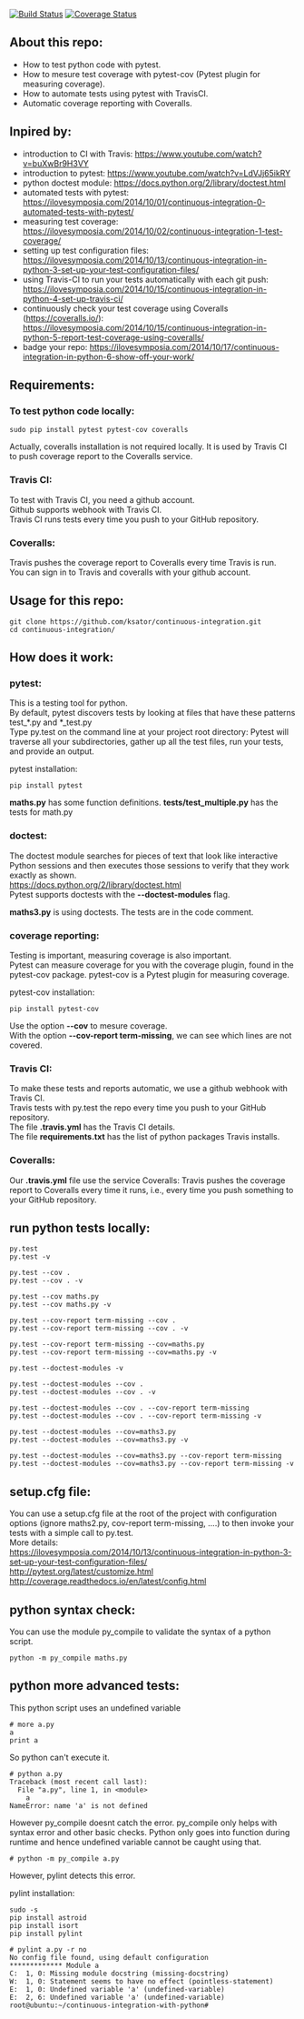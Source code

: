 [![Build Status](https://travis-ci.org/ksator/continuous-integration-with-python.svg?branch=master)](https://travis-ci.org/ksator/continuous-integration-with-python)
[![Coverage Status](https://coveralls.io/repos/github/ksator/continuous-integration/badge.svg?branch=master)](https://coveralls.io/github/ksator/continuous-integration?branch=master)  


## About this repo: 
- How to test python code with pytest.  
- How to mesure test coverage with pytest-cov (Pytest plugin for measuring coverage).
- How to automate tests using pytest with TravisCI.   
- Automatic coverage reporting with Coveralls.  

## Inpired by:  
- introduction to CI with Travis: https://www.youtube.com/watch?v=buXwBr9H3VY  
- introduction to pytest: https://www.youtube.com/watch?v=LdVJj65ikRY 
- python doctest module: https://docs.python.org/2/library/doctest.html
- automated tests with pytest: https://ilovesymposia.com/2014/10/01/continuous-integration-0-automated-tests-with-pytest/
- measuring test coverage: https://ilovesymposia.com/2014/10/02/continuous-integration-1-test-coverage/  
- setting up test configuration files: https://ilovesymposia.com/2014/10/13/continuous-integration-in-python-3-set-up-your-test-configuration-files/  
- using Travis-CI to run your tests automatically with each git push: https://ilovesymposia.com/2014/10/15/continuous-integration-in-python-4-set-up-travis-ci/  
- continuously check your test coverage using Coveralls (https://coveralls.io/): https://ilovesymposia.com/2014/10/15/continuous-integration-in-python-5-report-test-coverage-using-coveralls/ 
- badge your repo: https://ilovesymposia.com/2014/10/17/continuous-integration-in-python-6-show-off-your-work/  

## Requirements: 

### To test python code locally: 
```
sudo pip install pytest pytest-cov coveralls  
```
Actually, coveralls installation is not required locally. It is used by Travis CI  to push coverage report to the Coveralls service.     

### Travis CI:  
To test with Travis CI, you need a github account.  
Github supports webhook with Travis CI.   
Travis CI runs tests every time you push to your GitHub repository.   

### Coveralls:   
Travis pushes the coverage report to Coveralls every time Travis is run.   
You can sign in to Travis and coveralls with your github account.  

## Usage for this repo:   
```
git clone https://github.com/ksator/continuous-integration.git  
cd continuous-integration/  
```

## How does it work: 

### pytest:    
This is a testing tool for python.   
By default, pytest discovers tests by looking at files that have these patterns test_*.py and *_test.py  
Type py.test on the command line at your project root directory: Pytest will traverse all your subdirectories, gather up all the test files, run your tests, and provide an output.  

pytest installation: 
```
pip install pytest
```

**maths.py** has some function definitions. **tests/test_multiple.py** has the tests for math.py  

### doctest:    
The doctest module searches for pieces of text that look like interactive Python sessions and then executes those sessions to verify that they work exactly as shown.  
https://docs.python.org/2/library/doctest.html  
Pytest supports doctests with the **--doctest-modules** flag.  

**maths3.py** is using doctests. The tests are in the code comment.  

### coverage reporting:   
Testing is important, measuring coverage is also important.   
Pytest can measure coverage for you with the coverage plugin, found in the pytest-cov package. pytest-cov is a Pytest plugin for measuring coverage.  

pytest-cov installation: 
```
pip install pytest-cov
```

Use the option **--cov** to mesure coverage.  
With the option **--cov-report term-missing**, we can see which lines are not covered.   

### Travis CI:  
To make these tests and reports automatic, we use a github webhook with Travis CI.   
Travis tests with py.test the repo every time you push to your GitHub repository.  
The file **.travis.yml** has the Travis CI details.  
The file **requirements.txt** has the list of python packages Travis installs.  

### Coveralls:  
Our **.travis.yml** file use the service Coveralls: Travis pushes the coverage report to Coveralls every time it runs, i.e., every time you push something to your GitHub repository.  
 
## run python tests locally:   
```
py.test  
py.test -v  

py.test --cov .  
py.test --cov . -v  

py.test --cov maths.py  
py.test --cov maths.py -v  

py.test --cov-report term-missing --cov .  
py.test --cov-report term-missing --cov . -v  

py.test --cov-report term-missing --cov=maths.py  
py.test --cov-report term-missing --cov=maths.py -v  

py.test --doctest-modules -v  

py.test --doctest-modules --cov .  
py.test --doctest-modules --cov . -v  

py.test --doctest-modules --cov . --cov-report term-missing  
py.test --doctest-modules --cov . --cov-report term-missing -v  

py.test --doctest-modules --cov=maths3.py  
py.test --doctest-modules --cov=maths3.py -v   

py.test --doctest-modules --cov=maths3.py --cov-report term-missing  
py.test --doctest-modules --cov=maths3.py --cov-report term-missing -v  
```
##  setup.cfg file:   
You can use a setup.cfg file at the root of the project with configuration options (ignore maths2.py, cov-report term-missing, ....) to then invoke your tests with a simple call to py.test.  
More details:   
https://ilovesymposia.com/2014/10/13/continuous-integration-in-python-3-set-up-your-test-configuration-files/  
http://pytest.org/latest/customize.html  
http://coverage.readthedocs.io/en/latest/config.html  

## python syntax check: 
You can use the module py_compile to validate the syntax of a python script.  
```
python -m py_compile maths.py  
```

## python more advanced tests:
This python script uses an undefined variable
```
# more a.py 
a
print a
```

So python can't execute it.
```
# python a.py 
Traceback (most recent call last):
  File "a.py", line 1, in <module>
    a
NameError: name 'a' is not defined
```

However py_compile doesnt catch the error. py_compile only helps with syntax error and other basic checks. Python only goes into function during runtime and hence undefined variable cannot be caught using that. 
```
# python -m py_compile a.py 
```

However, pylint detects this error. 

pylint installation: 
```
sudo -s
pip install astroid
pip install isort
pip install pylint
```

```
# pylint a.py -r no
No config file found, using default configuration
************* Module a
C:  1, 0: Missing module docstring (missing-docstring)
W:  1, 0: Statement seems to have no effect (pointless-statement)
E:  1, 0: Undefined variable 'a' (undefined-variable)
E:  2, 6: Undefined variable 'a' (undefined-variable)
root@ubuntu:~/continuous-integration-with-python# 
```

